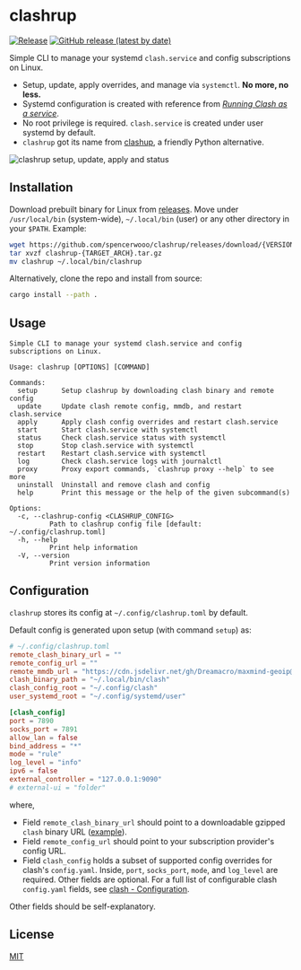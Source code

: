 # clashrup

[![Release](https://github.com/spencerwooo/clashrup/actions/workflows/release.yml/badge.svg)](https://github.com/spencerwooo/clashrup/actions/workflows/release.yml)
[![GitHub release (latest by date)](https://img.shields.io/github/v/release/spencerwooo/clashrup)](https://github.com/spencerwooo/clashrup/releases/latest)

Simple CLI to manage your systemd `clash.service` and config subscriptions on Linux.

- Setup, update, apply overrides, and manage via `systemctl`. **No more, no less.**
- Systemd configuration is created with reference from [*Running Clash as a service*](https://github.com/Dreamacro/clash/wiki/Running-Clash-as-a-service).
- No root privilege is required. `clash.service` is created under user systemd by default.
- `clashrup` got its name from [clashup](https://github.com/felinae98/clashup), a friendly Python alternative.

![clashrup setup, update, apply and status](https://user-images.githubusercontent.com/32114380/210590025-35ac3977-60ab-452c-a0f1-7c3d5707b0e1.png)

## Installation

Download prebuilt binary for Linux from [releases](https://github.com/spencerwooo/clashrup/releases/latest). Move under
`/usr/local/bin` (system-wide), `~/.local/bin` (user) or any other directory in your `$PATH`. Example:

```bash
wget https://github.com/spencerwooo/clashrup/releases/download/{VERSION}/clashrup-{TARGET_ARCH}.tar.gz
tar xvzf clashrup-{TARGET_ARCH}.tar.gz
mv clashrup ~/.local/bin/clashrup
```

Alternatively, clone the repo and install from source:

```bash
cargo install --path .
```

## Usage

```
Simple CLI to manage your systemd clash.service and config subscriptions on Linux.

Usage: clashrup [OPTIONS] [COMMAND]

Commands:
  setup      Setup clashrup by downloading clash binary and remote config
  update     Update clash remote config, mmdb, and restart clash.service
  apply      Apply clash config overrides and restart clash.service
  start      Start clash.service with systemctl
  status     Check clash.service status with systemctl
  stop       Stop clash.service with systemctl
  restart    Restart clash.service with systemctl
  log        Check clash.service logs with journalctl
  proxy      Proxy export commands, `clashrup proxy --help` to see more
  uninstall  Uninstall and remove clash and config
  help       Print this message or the help of the given subcommand(s)

Options:
  -c, --clashrup-config <CLASHRUP_CONFIG>
          Path to clashrup config file [default: ~/.config/clashrup.toml]
  -h, --help
          Print help information
  -V, --version
          Print version information
```

## Configuration

`clashrup` stores its config at `~/.config/clashrup.toml` by default.

Default config is generated upon setup (with command `setup`) as:

```toml
# ~/.config/clashrup.toml
remote_clash_binary_url = ""
remote_config_url = ""
remote_mmdb_url = "https://cdn.jsdelivr.net/gh/Dreamacro/maxmind-geoip@release/Country.mmdb"
clash_binary_path = "~/.local/bin/clash"
clash_config_root = "~/.config/clash"
user_systemd_root = "~/.config/systemd/user"

[clash_config]
port = 7890
socks_port = 7891
allow_lan = false
bind_address = "*"
mode = "rule"
log_level = "info"
ipv6 = false
external_controller = "127.0.0.1:9090"
# external-ui = "folder"
```

where,

- Field `remote_clash_binary_url` should point to a downloadable gzipped `clash` binary URL 
  ([example](https://github.com/MetaCubeX/Clash.Meta/releases/download/v1.14.0/Clash.Meta-linux-amd64-v1.14.0.gz)).
- Field `remote_config_url` should point to your subscription provider's config URL.
- Field `clash_config` holds a subset of supported config overrides for clash's `config.yaml`. Inside, `port`,
  `socks_port`, `mode`, and `log_level` are required. Other fields are optional. For a full list of configurable clash
  `config.yaml` fields, see [clash - Configuration](https://github.com/Dreamacro/clash/wiki/configuration).

Other fields should be self-explanatory.

## License

[MIT](LICENSE)
